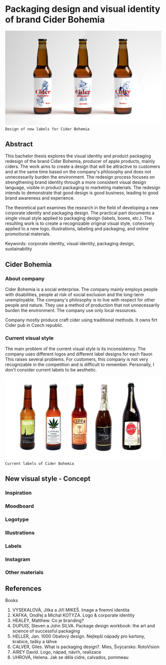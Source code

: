 # Packaging design and visual identity of brand Cider Bohemia
![new labels for Cider Bohemia.](img/thesis-abstract-hero.png)
`Design of new labels for Cider Bohemia`

## Abstract
This bachelor thesis explores the visual identity and product packaging redesign of the brand Cider Bohemia, producer of apple products, mainly ciders. The work aims to create a design that will be attractive to customers and at the same time based on the company's philosophy and does not unnecessarily burden the environment. The redesign process focuses on strengthening brand identity through a more consistent visual design language, visible in product packaging to marketing materials. The redesign intends to demonstrate that good design is good business, leading to good brand awareness and experience.

The theoretical part examines the research in the field of developing a new corporate identity and packaging design. The practical part documents a single visual style applied to packaging design (labels, boxes, etc.). The resulting work is to create a recognizable original visual style, cohesively applied to a new logo, illustrations, labeling and packaging, and online promotional materials.

Keywords: corporate identity, visual identity, packaging design, sustainability

## Cider Bohemia
### About company 
Cider Bohemia is a social enterprise. The company mainly employs people with disabilities, people at risk of social exclusion and the long-term unemployable.
The company's philosophy is to live with respect for other people and nature. They use a method of production that not unnecessarily burden the environment. The company use only local resources. 

Company mostly produce craft cider using traditional methods. It owns firt Cider pub in Czech republic.

### Current visual style
The main problem of the current visual style is its inconsistency. The company uses different logos and different label designs for each flavor. This raises several problems. For customers, this company is not very recognizable in the competition and is difficult to remember. Personally, I don't consider current labels to be aesthetic.

![current labels of Cider Bohemia.](img/current_labels.png)
`Current labels of Cider Bohemia`

## New visual style - Concept

### Inspiration 

### Moodboard

### Logotype

### Illustrations

### Labels

### Instagram

### Other materials


## References
Books
1.	VYSEKALOVÁ, Jitka a Jiří MIKEŠ. Image a firemní identita
2.	KAFKA, Ondřej a Michal KOTYZA. Logo & corporate identity
3.	HEALEY, Matthew. Co je branding?
4.	DUPUIS, Steven a John SILVA. Package design workbook: the art and science of successful packaging
5.	HELLER, Jan. 1000 Obalový design. Nejlepší nápady pro kartony, krabice, tašky a láhve
6.	CALVER, Giles. What is packaging design?. Mies, Švýcarsko: RotoVision
7.	AIREY David. Logo, nápad, návrh, realizace
8.	UHROVÁ, Helena. Jak se dělá cidre, calvados, pommeau

